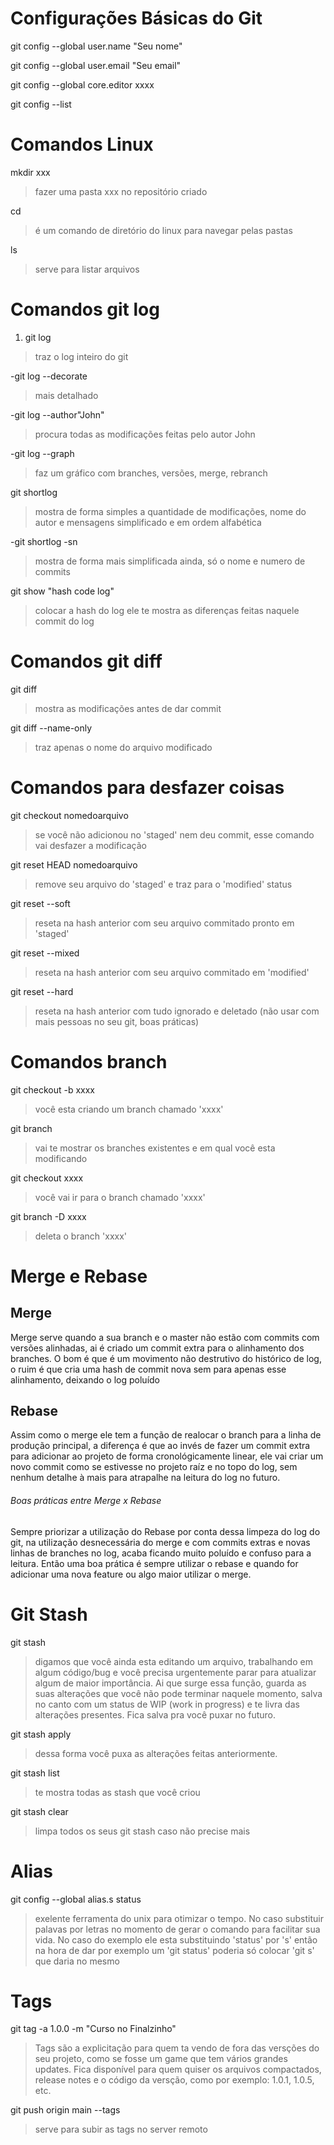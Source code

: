 # Configurações Básicas do Git
git config --global user.name "Seu nome"

git config --global user.email "Seu email"

git config --global core.editor xxxx
 
git config --list

# Comandos Linux
mkdir xxx
 >fazer uma pasta xxx no repositório criado
 
cd
 >é um comando de diretório do linux para navegar pelas pastas
 
ls
 >serve para listar arquivos

# Comandos git log
1. git log
 >traz o log inteiro do git

   -git log --decorate
   >mais detalhado
   
   -git log --author"John"
   >procura todas as modificações feitas pelo autor John
   
   -git log --graph 
   >faz um gráfico com branches, versões, merge, rebranch
   
git shortlog 
 >mostra de forma simples a quantidade de modificações, nome do autor e mensagens simplificado e em ordem alfabética

   -git shortlog -sn
   >mostra de forma mais simplificada ainda, só o nome e numero de commits

git show "hash code log"
 >colocar a hash do log ele te mostra as diferenças feitas naquele commit do log

# Comandos git diff
git diff
 >mostra as modificações antes de dar commit

git diff --name-only
 >traz apenas o nome do arquivo modificado

# Comandos para desfazer coisas
git checkout nomedoarquivo
 >se você não adicionou no 'staged' nem deu commit, esse comando vai desfazer a modificação

git reset HEAD nomedoarquivo 
 >remove seu arquivo do 'staged' e traz para o 'modified' status

git reset --soft 
 >reseta na hash anterior com seu arquivo commitado pronto em 'staged'

git reset --mixed 
>reseta na hash anterior com seu arquivo commitado em 'modified'

git reset --hard 
 >reseta na hash anterior com tudo ignorado e deletado (não usar com mais pessoas no seu git, boas práticas)

# Comandos branch
git checkout -b xxxx 
 >você esta criando um branch chamado 'xxxx'
 
git branch 
 >vai te mostrar os branches existentes e em qual você esta modificando

git checkout xxxx 
 >você vai ir para o branch chamado 'xxxx'

git branch -D xxxx 
 >deleta o branch 'xxxx'

# Merge e Rebase

## Merge

Merge serve quando a sua branch e o master não estão com commits com versões alinhadas, ai é criado um commit extra para o alinhamento dos branches. O bom é que é um movimento não destrutivo do histórico de log, o ruim é que cria uma hash de commit nova sem para apenas esse alinhamento, deixando o log poluído

## Rebase

Assim como o merge ele tem a função de realocar o branch para a linha de produção principal, a diferença é que ao invés de fazer um commit extra para adicionar ao projeto de forma cronológicamente linear, ele vai criar um novo commit como se estivesse no projeto raíz e no topo do log, sem nenhum detalhe à mais para atrapalhe na leitura do log no futuro.

###### Boas práticas entre Merge x Rebase

Sempre priorizar a utilização do Rebase por conta dessa limpeza do log do git, na utilização desnecessária do merge e com commits extras e novas linhas de branches no log, acaba ficando muito poluído e confuso para a leitura. Então uma boa prática é sempre utilizar o rebase e quando for adicionar uma nova feature ou algo maior utilizar o merge.

# Git Stash

git stash

>digamos que você ainda esta editando um arquivo, trabalhando em algum código/bug e você precisa urgentemente parar para atualizar algum de maior importância. Ai que surge essa função, guarda as suas alterações que você não pode terminar naquele momento, salva no canto com um status de WIP (work in progress) e te livra das alterações presentes. Fica salva pra você puxar no futuro.

git stash apply

>dessa forma você puxa as alterações feitas anteriormente.

git stash list

>te mostra todas as stash que você criou

git stash clear

>limpa todos os seus git stash caso não precise mais

# Alias

git config --global alias.s status

>exelente ferramenta do unix para otimizar o tempo. No caso substituir palavas por letras no momento de gerar o comando para facilitar sua vida. No caso do exemplo ele esta substituindo 'status' por 's' então na hora de dar por exemplo um 'git status' poderia só colocar 'git s' que daria no mesmo

# Tags

git tag -a 1.0.0 -m "Curso no Finalzinho"

>Tags são a explicitação para quem ta vendo de fora das versções do seu projeto, como se fosse um game que tem vários grandes updates. Fica disponível para quem quiser os arquivos compactados, release notes e o código da versção, como por exemplo: 1.0.1, 1.0.5, etc. 

git push origin main --tags
>serve para subir as tags no server remoto